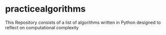 # practicealgorithms
This Repository consists of a list of algorithms written in Python designed to reflect on computational complexity
